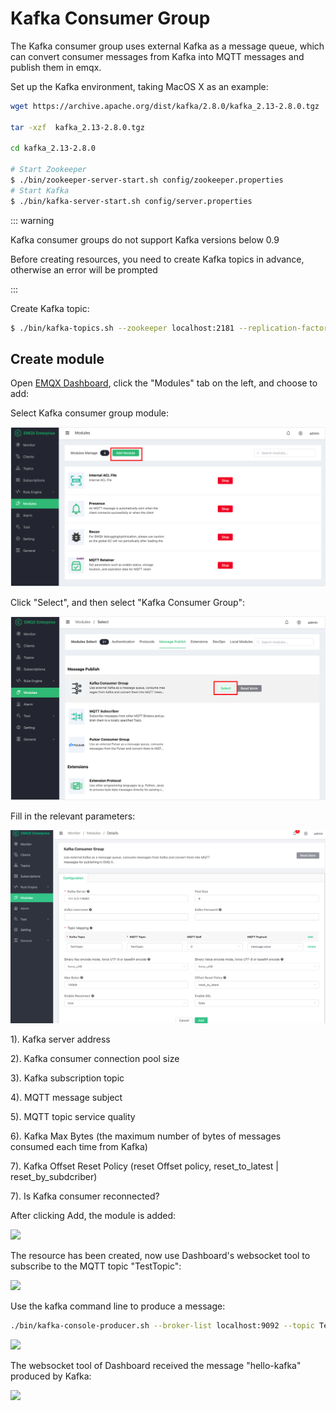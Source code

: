 # Kafka Consumer Group

The Kafka consumer group uses external Kafka as a message queue, which can convert consumer messages from Kafka into MQTT messages and publish them in emqx.

Set up the Kafka environment, taking MacOS X as an example:

```bash
wget https://archive.apache.org/dist/kafka/2.8.0/kafka_2.13-2.8.0.tgz

tar -xzf  kafka_2.13-2.8.0.tgz

cd kafka_2.13-2.8.0

# Start Zookeeper
$ ./bin/zookeeper-server-start.sh config/zookeeper.properties
# Start Kafka
$ ./bin/kafka-server-start.sh config/server.properties
```

::: warning

Kafka consumer groups do not support Kafka versions below 0.9

Before creating resources, you need to create Kafka topics in advance, otherwise an error will be prompted

:::

Create Kafka topic:

```bash
$ ./bin/kafka-topics.sh --zookeeper localhost:2181 --replication-factor 1 --partitions 1 --topic testTopic --create
```
## Create module

Open [EMQX Dashboard](http://127.0.0.1:18083/#/modules), click the "Modules" tab on the left, and choose to add:

Select Kafka consumer group module:

![](./assets/modules.png)

Click "Select", and then select "Kafka Consumer Group":

![](./assets/kafka_consumer2.png)

Fill in the relevant parameters:

![](./assets/kafka_consumer3.png)

1). Kafka server address

2). Kafka consumer connection pool size

3). Kafka subscription topic

4). MQTT message subject

5). MQTT topic service quality

6). Kafka Max Bytes (the maximum number of bytes of messages consumed each time from Kafka)

7). Kafka Offset Reset Policy (reset Offset policy, reset_to_latest | reset_by_subdcriber)

7). Is Kafka consumer reconnected?

After clicking Add, the module is added:

![](./assets/kafka_consumer4.png)

The resource has been created, now use Dashboard's websocket tool to subscribe to the MQTT topic "TestTopic":

![](./assets/kafka_consumer5.png)

Use the kafka command line to produce a message:

```bash
./bin/kafka-console-producer.sh --broker-list localhost:9092 --topic TestTopic
```

![](./assets/kafka_consumer6.png)

The websocket tool of Dashboard received the message "hello-kafka" produced by Kafka:

![](./assets/kafka_consumer7.png)